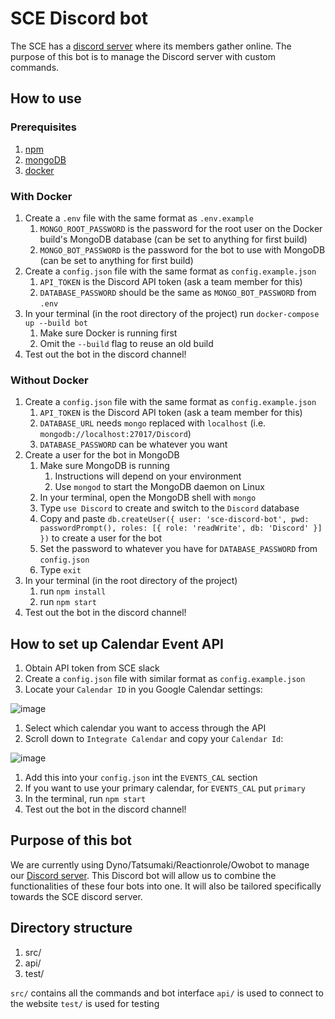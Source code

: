 # SCE Discord bot

The SCE has a [discord server](https://discord.gg/e2Dsgd9) where
its members gather online. The purpose of this bot is to manage
the Discord server with custom commands.

## How to use

### Prerequisites

1. [npm](https://www.npmjs.com)
2. [mongoDB](https://www.mongodb.com)
3. [docker](https://www.docker.com)

### With Docker

1. Create a `.env` file with the same format as `.env.example`
   1. `MONGO_ROOT_PASSWORD` is the password for the root user on the Docker build's MongoDB database (can be set to anything for first build)
   2. `MONGO_BOT_PASSWORD` is the password for the bot to use with MongoDB (can be set to anything for first build)
2. Create a `config.json` file with the same format as `config.example.json`
   1. `API_TOKEN` is the Discord API token (ask a team member for this)
   2. `DATABASE_PASSWORD` should be the same as `MONGO_BOT_PASSWORD` from `.env`
3. In your terminal (in the root directory of the project) run `docker-compose up --build bot`
   1. Make sure Docker is running first
   2. Omit the `--build` flag to reuse an old build
4. Test out the bot in the discord channel!

### Without Docker

1. Create a `config.json` file with the same format as `config.example.json`
   1. `API_TOKEN` is the Discord API token (ask a team member for this)
   2. `DATABASE_URL` needs `mongo` replaced with `localhost` (i.e. `mongodb://localhost:27017/Discord`)
   3. `DATABASE_PASSWORD` can be whatever you want
2. Create a user for the bot in MongoDB
   1. Make sure MongoDB is running
      1. Instructions will depend on your environment
      2. Use `mongod` to start the MongoDB daemon on Linux
   2. In your terminal, open the MongoDB shell with `mongo`
   3. Type `use Discord` to create and switch to the `Discord` database
   4. Copy and paste `db.createUser({ user: 'sce-discord-bot', pwd: passwordPrompt(), roles: [{ role: 'readWrite', db: 'Discord' }] })` to create a user for the bot
   5. Set the password to whatever you have for `DATABASE_PASSWORD` from `config.json`
   6. Type `exit`
3. In your terminal (in the root directory of the project)
   1. run `npm install`
   2. run `npm start`
4. Test out the bot in the discord channel!

## How to set up Calendar Event API

1. Obtain API token from SCE slack
1. Create a `config.json` file with similar format as `config.example.json`
1. Locate your `Calendar ID` in you Google Calendar settings:

![image](https://user-images.githubusercontent.com/47675634/87125869-0ec97280-c240-11ea-815b-ed13596cef6b.PNG)

1. Select which calendar you want to access through the API
2. Scroll down to `Integrate Calendar` and copy your `Calendar Id`:

![image](https://user-images.githubusercontent.com/47675634/87126195-a3cc6b80-c240-11ea-96a3-24c5b91ad256.PNG)

1. Add this into your `config.json` int the `EVENTS_CAL` section
2. If you want to use your primary calendar, for `EVENTS_CAL` put `primary`
3. In the terminal, run `npm start`
4. Test out the bot in the discord channel!

## Purpose of this bot

We are currently using Dyno/Tatsumaki/Reactionrole/Owobot to manage
our [Discord server](https://discord.gg/e2Dsgd9). This Discord bot
will allow us to combine the functionalities of these four bots
into one. It will also be tailored specifically towards the SCE discord
server.

## Directory structure

1. src/
1. api/
1. test/

`src/` contains all the commands and bot interface
`api/` is used to connect to the website
`test/` is used for testing
